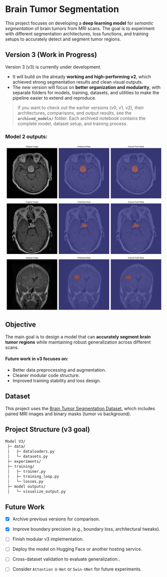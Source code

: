 # Brain Tumor Segmentation

This project focuses on developing a **deep learning model** for *semantic segmentation* of brain tumors from MRI scans. The goal is to experiment with different segmentation architectures, loss functions, and training setups to accurately detect and segment tumor regions.

## Version 3 (Work in Progress)

Version 3 (v3) is currently under development.
- It will build on the already **working and high-performing v2**, which achieved strong segmentation results and clean visual outputs.  
- The new version will focus on **better organization and modularity**, with separate folders for models, training, datasets, and utilities to make the pipeline easier to extend and reproduce.

> If you want to check out the earlier versions (v0, v1, v2), their architectures, comparisons, and output results, see the **`archived_models/`** folder.
> Each archived notebook contains the complete model, dataset setup, and training process.

### Model 2 outputs:
![alt text](imgs/Figure_3.png)
![alt text](imgs/Figure_1.png)
![alt text](imgs/Figure_2.png)


## Objective

The main goal is to design a model that can **accurately segment brain tumor regions** while maintaining robust generalization across different scans.
#### Future work in v3 focuses on:
* Better data preprocessing and augmentation.
* Cleaner modular code structure.
* Improved training stability and loss design.

## Dataset

This project uses the [Brain Tumor Segmentation Dataset](https://www.kaggle.com/datasets/nikhilroxtomar/brain-tumor-segmentation?select=images), which includes paired MRI images and binary masks (tumor vs background).

## Project Structure (v3 goal)

```
Model V3/
 ├─ data/
 │   ├─ dataloaders.py
 │   └─ datasets.py
 ├─ experiments/
 ├─ training/
 │   ├─ trainer.py
 │   ├─ training_loop.py
 │   └─ losses.py
 ├─ model outputs/
 │   └─ visualize_output.py
```

## Future Work


* [x] Archive previous versions for comparison.
* [x] Improve boundary precision (e.g., boundary loss, architectural tweaks).
* [ ] Finish modular v3 implementation.
* [ ] Deploy the model on Hugging Face or another hosting service.
* [ ] Cross-dataset validation to evaluate generalization..
* [ ] Consider `Attention U-Net` or `Swin-UNet` for future experiments.

